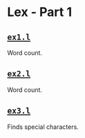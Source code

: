 # Lex - Part 1

## [`ex1.l`](ex1.l)

Word count.

## [`ex2.l`](ex2.l)

Word count.

## [`ex3.l`](ex3.l)

Finds special characters.
